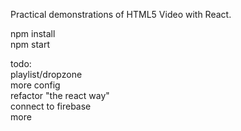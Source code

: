 Practical demonstrations of HTML5 Video with React.  

npm install  
npm start  


todo:  
playlist/dropzone  
more config  
refactor "the react way"  
connect to firebase  
more  
